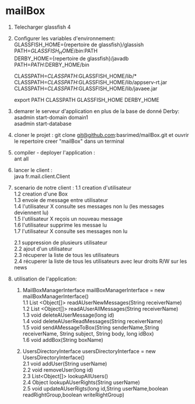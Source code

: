 # mailBox

1. Telecharger glassfish 4

2. Configurer les variables d'environnement: <br/>
	GLASSFISH_HOME={repertoire de glassfish}/glassish <br/>
	PATH=$GLASSFISH_HOME/bin:$PATH <br/>
	DERBY_HOME={repertoire de glassfish}/javadb <br/>
	PATH=$PATH:$DERBY_HOME/bin <br/>

	CLASSPATH=$CLASSPATH:$GLASSFISH_HOME/lib/* <br/>
	CLASSPATH=$CLASSPATH:$GLASSFISH_HOME/lib/appserv-rt.jar <br/>
	CLASSPATH=$CLASSPATH:$GLASSFISH_HOME/lib/javaee.jar <br/>

	export PATH CLASSPATH GLASSFISH_HOME DERBY_HOME <br/>

3. demarer le serveur d'application en plus de la base de donné Derby: <br/>
	asadmin start-domain domain1 <br/>
	asadmin start-database <br/>


4. cloner le projet : git clone git@github.com:basrimed/mailBox.git et ouvrir le repertoire creer "mailBox" dans un terminal <br/>


5. compiler - deployer l'application :  <br/>
	ant all <br/>

6. lancer le client : <br/>
	 java fr.mail.client.Client <br/>


7. scenario de notre client : 
	1.1 creation d'utilisateur <br/>
	1.2 creation d'une Box	<br/>
	1.3 envoie de message entre utilisateur <br/>
	1.4 l'utilisateur X consulte ses messages non lu (les messages deviennent lu) <br/>
	1.5 l'utilisateur X reçois un nouveau message <br/>
	1.6 l'utilisateur supprime les messae lu <br/>
	1.7 l'utilisateur X consulte ses messages non lu <br/>


	2.1 suppression de plusieurs utilisateur <br/>
	2.2 ajout d'un utilisateur <br/>
	2.3 récuperer la liste de tous les utilisateurs <br/>
	2.4 récuperer la liste de tous les utilisateurs avec leur droits R/W sur les news <br/>






8. utilisation de l'application: <br/>
	1. MailBoxManagerInterface mailBoxManagerInterface = new mailBoxManagerInterface() <br/>
		1.1 List <Object[]> readAUserNewMessages(String receiverName) <br/>
	 	1.2 List <Object[]> readAUserAllMessages(String receiverName) <br/>
	 	1.3 void deleteAUserMessage(long id) <br/>
	 	1.4 void deleteAUserReadMessages(String receiverName) <br/>
	 	1.5 void sendAMessageToBox(String senderName,String receiverName, String subject, String body, long idBox) <br/>
	 	1.6 void addBox(String boxName) <br/>


	2. UsersDirectoryInterface usersDirectoryInterface = new UsersDirectoryInterface() <br/>
		2.1 void addUser(String userName) <br/>
	 	2.2 void removeUser(long id) <br/>
	 	2.3 List<Object[]> lookupAllUsers() <br/>
	 	2.4 Object lookupAUserRights(String userName) <br/>
	 	2.5 void updateAUserRigts(long id,String userName,boolean readRightGroup,boolean writeRightGroup) <br/>
